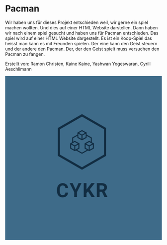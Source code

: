 # Pacman
Wir haben uns für dieses Projekt entschieden weil, wir gerne ein spiel machen wollten. Und dies auf einer HTML Website darstellen. Dann haben wir nach einem spiel gesucht
und haben uns für Pacman entschieden.
Das spiel wird auf einer HTML Website dargestellt. Es ist ein Koop-Spiel das heisst man kann es mit Freunden spielen. Der eine kann den Geist steuern und der andere den Pacman.
Der, der den Geist spielt muss versuchen den Pacman zu fangen. 

Erstellt von:
Ramon Christen,
Kaine Kaine,
Yashwan Yogeswaran,
Cyrill Aeschlimann

![picture](https://github.com/yabber29/Pacman/blob/main/Logo.PNG?raw=true)
